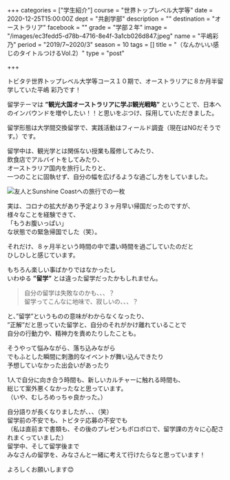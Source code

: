 +++
categories = ["学生紹介"]
course = "世界トップレベル大学等"
date = 2020-12-25T15:00:00Z
dept = "共創学部"
description = ""
destination = "オーストラリア"
facebook = ""
grade = "学部２年"
image = "/images/ec3fedd5-d78b-4716-8e4f-3a1cb026d847.jpeg"
name = "平嶋彩乃"
period = "2019/7~2020/3"
season = 10
tags = []
title = "（なんかいい感じのタイトルつけるVol.2）"
type = "post"

+++

トビタテ世界トップレベル大学等コース１０期で、オーストラリアに８か月半留学していた平嶋 彩乃です！

留学テーマは **”観光大国オーストラリアに学ぶ観光戦略”** ということで、日本へのインバウンドを増やしたい！！と思いをぶつけ、採用していただきました。

留学形態は大学間交換留学で、実践活動はフィールド調査（現在はNGだそうです。）です。

留学中は、観光学とは関係ない授業も履修してみたり、  
飲食店でアルバイトをしてみたり、  
オーストラリア国内を旅行したりと、  
一つのことに固執せず、自分の幅を広げるような過ごし方をしていました。

![](/images/6ead161c-d928-4850-9153-e7df5638e8fc.jpeg "友人とSunshine Coastへの旅行での一枚")

実は、コロナの拡大があり予定より３ヶ月早い帰国だったのですが、  
様々なことを経験できて、  
「もうお腹いっぱい」  
な状態での緊急帰国でした（笑）。

それだけ、８ヶ月半という時間の中で濃い時間を過ごしていたのだと  
ひしひしと感じています。

もちろん楽しい事ばかりではなかったし  
いわゆる **”**留学**”** とは違った留学だったかもしれません。

>   
> 自分の留学は失敗なのかも、、、？  
> 留学ってこんなに地味で、寂しいの、、、？

と、”留学”というものの意味がわからなくなったり、  
”正解”だと思っていた留学と、自分のそれがかけ離れていることで  
自分の行動力や、精神力を責めたりしたことも。

そうやって悩みながら、落ち込みながら  
でもふとした瞬間に刺激的なイベントが舞い込んできたり  
予想していなかった出会いがあったり

1人で自分に向き合う時間も、新しいカルチャーに触れる時間も、  
総じて案外悪くなかったなと思っています。  
（いや、むしろめっちゃ良かった。）

自分語りが長くなりましたが、、、（笑）  
留学前の不安でも、トビタテ応募の不安でも  
（私は直前まで書類も、その後のプレゼンもボロボロで、留学課の方々に心配されまくっていました）  
留学中、そして留学後まで  
みなさんの留学を、みなさんと一緒に考えて行けたらなと思っています！

よろしくお願いします😊